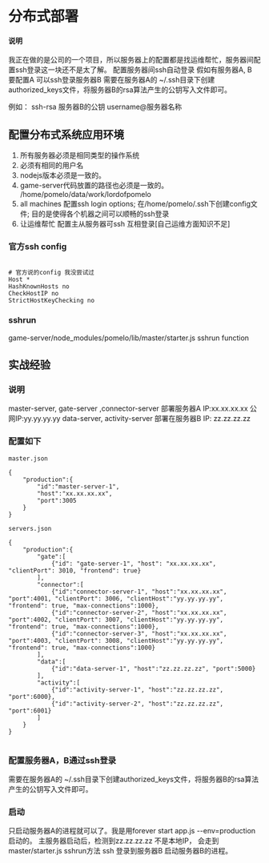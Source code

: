 # 分布式部署

#### 说明

我正在做的是公司的一个项目，所以服务器上的配置都是找运维帮忙，服务器间配置ssh登录这一块还不是太了解。
配置服务器间ssh自动登录
假如有服务器A, B
要配置A 可以ssh登录服务器B
需要在服务器A的 ~/.ssh目录下创建authorized_keys文件，将服务器B的rsa算法产生的公钥写入文件即可。

例如：
ssh-rsa 服务器B的公钥 username@服务器名称

## 配置分布式系统应用环境

1. 所有服务器必须是相同类型的操作系统
2. 必须有相同的用户名
3. nodejs版本必须是一致的。 
4. game-server代码放置的路径也必须是一致的。 /home/pomelo/data/work/lordofpomelo
5. all machines 配置ssh login options; 在/home/pomelo/.ssh下创建config文件; 目的是使得各个机器之间可以顺畅的ssh登录
6. 让运维帮忙 配置主从服务器可ssh 互相登录[自己运维方面知识不足]


### 官方ssh config
```

# 官方说的config 我没尝试过
Host *
HashKnownHosts no
CheckHostIP no
StrictHostKeyChecking no

```

### sshrun
game-server/node_modules/pomelo/lib/master/starter.js sshrun function

## 实战经验

### 说明
master-server, gate-server ,connector-server 部署服务器A IP:xx.xx.xx.xx  公网IP:yy.yy.yy.yy
data-server, activity-server 部署在服务器B IP: zz.zz.zz.zz

### 配置如下

```
master.json

{
    "production":{
        "id":"master-server-1",
        "host":"xx.xx.xx.xx",
        "port":3005
    }
}

servers.json

{
    "production":{
        "gate":[
            {"id": "gate-server-1", "host": "xx.xx.xx.xx", "clientPort": 3010, "frontend": true}
        ],
        "connector":[
            {"id":"connector-server-1", "host":"xx.xx.xx.xx", "port":4001, "clientPort": 3006, "clientHost":"yy.yy.yy.yy", "frontend": true, "max-connections":1000},
            {"id":"connector-server-2", "host":"xx.xx.xx.xx", "port":4002, "clientPort": 3007, "clientHost":"yy.yy.yy.yy", "frontend": true, "max-connections":1000},
            {"id":"connector-server-3", "host":"xx.xx.xx.xx", "port":4003, "clientPort": 3008, "clientHost":"yy.yy.yy.yy", "frontend": true, "max-connections":1000}
        ],
        "data":[
            {"id":"data-server-1", "host":"zz.zz.zz.zz", "port":5000}
        ],
        "activity":[
            {"id":"activity-server-1", "host":"zz.zz.zz.zz", "port":6000},
            {"id":"activity-server-2", "host":"zz.zz.zz.zz", "port":6001}
        ]
    }
}


```

### 配置服务器A，B通过ssh登录
需要在服务器A的 ~/.ssh目录下创建authorized_keys文件，将服务器B的rsa算法产生的公钥写入文件即可。

### 启动
只启动服务器A的进程就可以了。我是用forever start app.js --env=production启动的。
主服务器启动后，检测到zz.zz.zz.zz 不是本地IP， 会走到master/starter.js sshrun方法 ssh 登录到服务器B 启动服务器B的进程。

